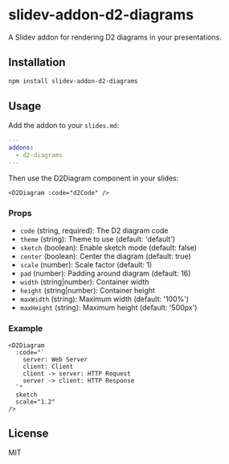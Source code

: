# slidev-addon-d2-diagrams

A Slidev addon for rendering D2 diagrams in your presentations.

## Installation

```bash
npm install slidev-addon-d2-diagrams
```

## Usage

Add the addon to your `slides.md`:

```yaml
---
addons:
  - d2-diagrams
---
```

Then use the D2Diagram component in your slides:

```vue
<D2Diagram :code="d2Code" />
```

### Props

- `code` (string, required): The D2 diagram code
- `theme` (string): Theme to use (default: 'default')
- `sketch` (boolean): Enable sketch mode (default: false)
- `center` (boolean): Center the diagram (default: true)
- `scale` (number): Scale factor (default: 1)
- `pad` (number): Padding around diagram (default: 16)
- `width` (string|number): Container width
- `height` (string|number): Container height
- `maxWidth` (string): Maximum width (default: '100%')
- `maxHeight` (string): Maximum height (default: '500px')

### Example

```vue
<D2Diagram
  :code="`
    server: Web Server
    client: Client
    client -> server: HTTP Request
    server -> client: HTTP Response
  `"
  sketch
  scale="1.2"
/>
```

## License

MIT
